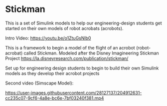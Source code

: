 # Stickman
This is a set of Simulink models to help our engineering-design students get started on their own models of robot acrobats (acrobots).

Intro Video:  https://youtu.be/o1ZtuGsNlb0



This is a framework to begin a model of the flight of an acrobot (robot-acrobat) called Stickman.
Modeled after the Disney Imagineering Stickman Project
https://la.disneyresearch.com/publication/stickman/

Set up for engineering design students to begin to build their own Simulink models as they develop their acrobot projects

Second video (Simscape Model):    

https://user-images.githubusercontent.com/28127137/204912631-cc235c07-9cf6-4a8e-bc6e-7bf03240f381.mp4

